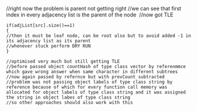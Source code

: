//right now the problem is parent not getting right
//we can see that first index in every adjacency list is the parent of the node
​
//now got TLE
​
```
if(adjList[src].size()==1)
{
//then it must be leaf node, can be root also but to avoid added -1 in its adjacency list as its parent
//whenever stuck perform DRY RUN
}
```
```
//optimised very much but still getting TLE
//before passed object countHash of type class vector by referenmmce which gave wrong answer when same character in different subtrees
//now again passed by refernce but with prevCount subtracted
//problem was not passing object labels of type class string by reference because of which for every function call memory was allocated for object labels of type class string and it was assigned the string in object labes of type class string
//so other approaches should also work with this
```